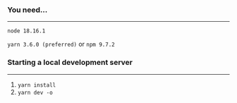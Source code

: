 ### **You need...**
___
`node 18.16.1`

`yarn 3.6.0 (preferred)` or `npm 9.7.2`

### **Starting a local development server**
---
1. `yarn install`
2. `yarn dev -o`

